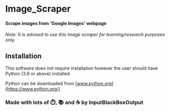 # Image_Scraper
#### Scrape images from 'Google Images' webpage

*Note: It is advised to use this image scraper for learning/research purposes only.*

## Installation
This software does not require installation however the user should have Python (3.6 or above) installed.

Python can be downloaded from [www.python.org](https://www.python.org/)

### Made with lots of ⏱️, 📚 and ☕ by InputBlackBoxOutput
